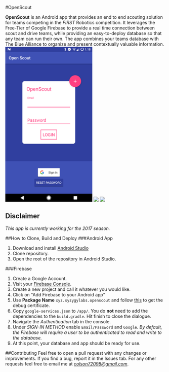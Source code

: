 #OpenScout

**OpenScout** is an Android app that provides an end to end scouting solution for teams competing in the *FIRST* Robotics competition. It leverages the Free-Tier of Google Firebase to provide a real time connection between scout and drive teams, while providing an easy-to-deploy database so that any team can run their own. The app combines your teams database with The Blue Alliance to organize and present contextually valuable information.
<br>
<img src="https://raw.githubusercontent.com/mr-glt/OpenScout/master/Art/Screenshots/login.png" width="275"/>
<img src="http://i.imgur.com/yLH1MvK.png" width="275"/>
<img src="http://i.imgur.com/UIUF0aI.png" width="275"/>
## Disclaimer
*This app is currently working for the 2017 season.*

##How to Clone, Build and Deploy
###Android App
1. Download and install <a target="blank" href="https://developer.android.com/studio/index.html">Android Studio</a>
2. Clone repository.
3. Open the root of the repository in Android Studio.

###Firebase
1. Create a Google Account.
2. Visit your <a target="blank" href="https://console.firebase.google.com/?pli=1">Firebase Console</a>.
3. Create a new project and call it whatever you would like.
4. Click on "Add Firebase to your Android app"
5. Use **Package Name** `xyz.syzygylabs.openscout` and follow <a target="blank" href="https://developers.google.com/android/guides/client-auth">this</a> to get the debug certificate.
6. Copy `google-services.json` to `/app/`. You do **not** need to add the dependencies to the `build.gradle`. Hit finish to close the dialogue.
7. Navigate the *Authentication* tab in the console.
8. Under *SIGN-IN METHOD* enable `Email/Password` and `Google`. *By default, the Firebase will require a user to be authenticated to read and write to the database.*
9. At this point, your database and app should be ready for use.

##Contributing
Feel free to open a pull request with any changes or improvements. If you find a bug, report it in the Issues tab. For any other requests feel free to email me at *colson72098@gmail.com*.
